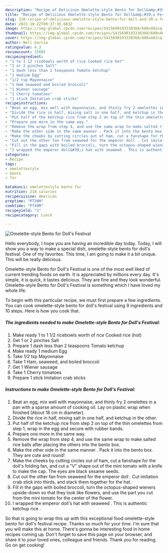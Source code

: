 ```yaml
---
description: "Recipe of Delicious Omelette-style Bento for Doll&amp;#39;s Festival"
title: "Recipe of Delicious Omelette-style Bento for Doll&amp;#39;s Festival"
slug: 310-recipe-of-delicious-omelette-style-bento-for-doll-and-39-s-festival
date: 2022-10-22T09:37:35.683Z
image: https://img-global.cpcdn.com/recipes/5415690193338368/680x482cq70/omelette-style-bento-for-dolls-festival-recipe-main-photo.jpg
thumbnail: https://img-global.cpcdn.com/recipes/5415690193338368/680x482cq70/omelette-style-bento-for-dolls-festival-recipe-main-photo.jpg
cover: https://img-global.cpcdn.com/recipes/5415690193338368/680x482cq70/omelette-style-bento-for-dolls-festival-recipe-main-photo.jpg
author: Nell Garcia
ratingvalue: 4.3
reviewcount: 15685
recipeingredient:
- "1 to 1 12 ricebowls worth of rice Cooked rice hot"
- "1 or 2 pinches Salt"
- "1 dash less than 2 teaspoons Tomato ketchup"
- "1 medium Egg"
- "1/2 tsp Mayonnaise"
- "1 Ham seaweed and boiled broccoli"
- "1 Wiener sausage"
- "1 Cherry tomatoes"
- "1 stick Imitation crab sticks"
recipeinstructions:
- "Beat an egg, mix well with mayonnaise, and thinly fry 2 omelettes in a pan with a sparse amount of cooking oil. Lay on plastic wrap when finished (About 18 cm in diameter)."
- "Divide the rice in half, mixing salt in one half, and ketchup in the other."
- "Put half of the ketchup rice from step 2 on top of the thin omelettes from step 1, wrap in the egg and secure with rubber bands."
- "Prepare one more in the same way."
- "Remove the wrap from step 4, and use the same wrap to make salted rice balls after placing the others into the bento box."
- "Make the other side in the same manner . Pack it into the bento box. They are cute and round!"
- "Make the cheeks by cutting circles out of ham, cut a fanshape for the doll&#39;s folding fan, and cut a &#34;V&#34; shape out of the mini tomato with a knife to make the cap. The eyes are black sesame seeds."
- "Cut out the other fan from seaweed for the emperor doll . Cut imitation crab stick into thirds, and stack them together for the hat."
- "Fill in the gaps with boiled broccoli, turn the octopus-shaped wieners upside-down so that they look like flowers, and use the part you cut from the mini tomato for the center of the flower."
- "I wrapped the emperor doll&#39;s hat with seaweed . This is authentic ketchup rice ."
categories:
- Recipe
tags:
- omelettestyle
- bento
- for

katakunci: omelettestyle bento for 
nutrition: 218 calories
recipecuisine: American
preptime: "PT20M"
cooktime: "PT49M"
recipeyield: "2"
recipecategory: Lunch

---
```



![Omelette-style Bento for Doll&#39;s Festival](https://img-global.cpcdn.com/recipes/5415690193338368/680x482cq70/omelette-style-bento-for-dolls-festival-recipe-main-photo.jpg)

Hello everybody, I hope you are having an incredible day today. Today, I will show you a way to make a special dish, omelette-style bento for doll&#39;s festival. One of my favorites. This time, I am going to make it a bit unique. This will be really delicious.

Omelette-style Bento for Doll&#39;s Festival is one of the most well liked of current trending foods on earth. It is appreciated by millions every day. It's simple, it is quick, it tastes delicious. They are fine and they look wonderful. Omelette-style Bento for Doll&#39;s Festival is something which I have loved my whole life.




To begin with this particular recipe, we must first prepare a few ingredients. You can cook omelette-style bento for doll&#39;s festival using 9 ingredients and 10 steps. Here is how you cook that.

<!--inarticleads1-->

##### The ingredients needed to make Omelette-style Bento for Doll&#39;s Festival:

1. Make ready 1 to 1 1/2 ricebowls worth of rice Cooked rice (hot)
1. Get 1 or 2 pinches Salt
1. Prepare 1 dash less than 2 teaspoons Tomato ketchup
1. Make ready 1 medium Egg
1. Take 1/2 tsp Mayonnaise
1. Take 1 Ham, seaweed, and boiled broccoli
1. Get 1 Wiener sausage
1. Take 1 Cherry tomatoes
1. Prepare 1 stick Imitation crab sticks




<!--inarticleads2-->

##### Instructions to make Omelette-style Bento for Doll&#39;s Festival:

1. Beat an egg, mix well with mayonnaise, and thinly fry 2 omelettes in a pan with a sparse amount of cooking oil. Lay on plastic wrap when finished (About 18 cm in diameter).
1. Divide the rice in half, mixing salt in one half, and ketchup in the other.
1. Put half of the ketchup rice from step 2 on top of the thin omelettes from step 1, wrap in the egg and secure with rubber bands.
1. Prepare one more in the same way.
1. Remove the wrap from step 4, and use the same wrap to make salted rice balls after placing the others into the bento box.
1. Make the other side in the same manner . Pack it into the bento box. They are cute and round!
1. Make the cheeks by cutting circles out of ham, cut a fanshape for the doll&#39;s folding fan, and cut a &#34;V&#34; shape out of the mini tomato with a knife to make the cap. The eyes are black sesame seeds.
1. Cut out the other fan from seaweed for the emperor doll . Cut imitation crab stick into thirds, and stack them together for the hat.
1. Fill in the gaps with boiled broccoli, turn the octopus-shaped wieners upside-down so that they look like flowers, and use the part you cut from the mini tomato for the center of the flower.
1. I wrapped the emperor doll&#39;s hat with seaweed . This is authentic ketchup rice .




So that is going to wrap this up with this exceptional food omelette-style bento for doll&#39;s festival recipe. Thanks so much for your time. I'm sure that you will make this at home. There's gonna be interesting food in home recipes coming up. Don't forget to save this page on your browser, and share it to your loved ones, colleague and friends. Thank you for reading. Go on get cooking!
